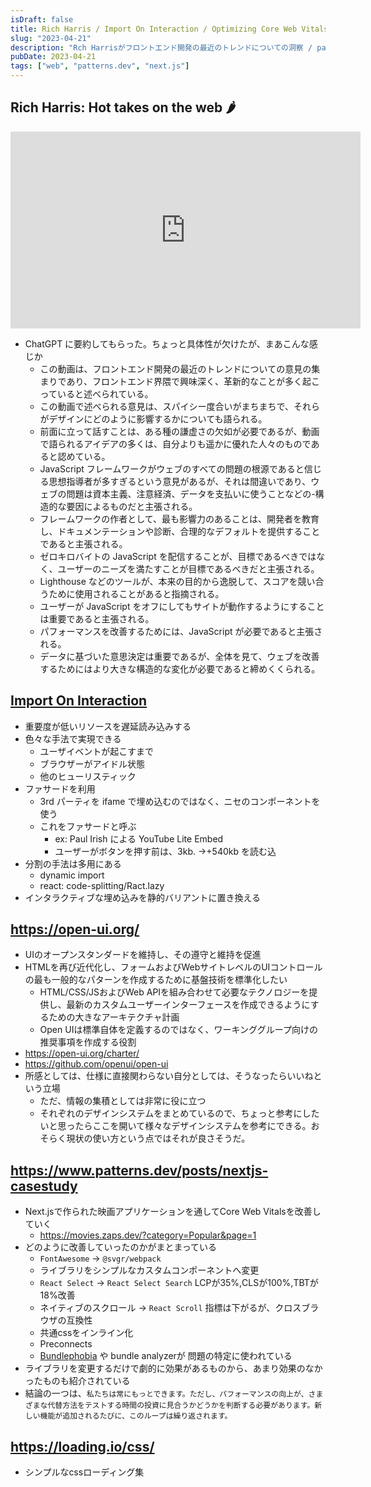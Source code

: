 ```yaml
---
isDraft: false
title: Rich Harris / Import On Interaction / Optimizing Core Web Vitals on Next.js
slug: "2023-04-21"
description: "Rch Harrisがフロントエンド開発の最近のトレンドについての洞察 / patterns.devのImport On Interaction, 重要度が低いリソースを遅延読み込みするための手法"
pubDate: 2023-04-21
tags: ["web", "patterns.dev", "next.js"]
---
```


## Rich Harris: Hot takes on the web 🌶️

<iframe width="560" height="315" src="https://www.youtube-nocookie.com/embed/uXCipjbcQfM" title="YouTube video player" frameborder="0" allow="accelerometer; autoplay; clipboard-write; encrypted-media; gyroscope; picture-in-picture; web-share" allowfullscreen></iframe>

- ChatGPT に要約してもらった。ちょっと具体性が欠けたが、まあこんな感じか
  - この動画は、フロントエンド開発の最近のトレンドについての意見の集まりであり、フロントエンド界隈で興味深く、革新的なことが多く起こっていると述べられている。
  - この動画で述べられる意見は、スパイシー度合いがまちまちで、それらがデザインにどのように影響するかについても語られる。
  - 前面に立って話すことは、ある種の謙虚さの欠如が必要であるが、動画で語られるアイデアの多くは、自分よりも遥かに優れた人々のものであると認めている。
  - JavaScript フレームワークがウェブのすべての問題の根源であると信じる思想指導者が多すぎるという意見があるが、それは間違いであり、ウェブの問題は資本主義、注意経済、データを支払いに使うことなどの-構造的な要因によるものだと主張される。
  - フレームワークの作者として、最も影響力のあることは、開発者を教育し、ドキュメンテーションや診断、合理的なデフォルトを提供することであると主張される。
  - ゼロキロバイトの JavaScript を配信することが、目標であるべきではなく、ユーザーのニーズを満たすことが目標であるべきだと主張される。
  - Lighthouse などのツールが、本来の目的から逸脱して、スコアを競い合うために使用されることがあると指摘される。
  - ユーザーが JavaScript をオフにしてもサイトが動作するようにすることは重要であると主張される。
  - パフォーマンスを改善するためには、JavaScript が必要であると主張される。
  - データに基づいた意思決定は重要であるが、全体を見て、ウェブを改善するためにはより大きな構造的な変化が必要であると締めくくられる。

## [Import On Interaction](https://www.patterns.dev/posts/import-on-interaction)

- 重要度が低いリソースを遅延読み込みする
- 色々な手法で実現できる
  - ユーザイベントが起こすまで
  - ブラウザーがアイドル状態
  - 他のヒューリスティック
- ファサードを利用
  - 3rd パーティを ifame で埋め込むのではなく、ニセのコンポーネントを使う
  - これをファサードと呼ぶ
    - ex: Paul Irish による YouTube Lite Embed
    - ユーザーがボタンを押す前は、3kb. →+540kb を読む込
- 分割の手法は多用にある
  - dynamic import
  - react: code-splitting/Ract.lazy
- インタラクティブな埋め込みを静的バリアントに置き換える

## https://open-ui.org/

- UIのオープンスタンダードを維持し、その遵守と維持を促進
- HTMLを再び近代化し、フォームおよびWebサイトレベルのUIコントロールの最も一般的なパターンを作成するために基盤技術を標準化したい
  - HTML/CSS/JSおよびWeb APIを組み合わせて必要なテクノロジーを提供し、最新のカスタムユーザーインターフェースを作成できるようにするための大きなアーキテクチャ計画
  - Open UIは標準自体を定義するのではなく、ワーキンググループ向けの推奨事項を作成する役割
- https://open-ui.org/charter/
- https://github.com/openui/open-ui
- 所感としては、仕様に直接関わらない自分としては、そうなったらいいねという立場
  - ただ、情報の集積としては非常に役に立つ
  - それぞれのデザインシステムをまとめているので、ちょっと参考にしたいと思ったらここを開いて様々なデザインシステムを参考にできる。おそらく現状の使い方という点ではそれが良さそうだ。


## https://www.patterns.dev/posts/nextjs-casestudy
- Next.jsで作られた映画アプリケーションを通してCore Web Vitalsを改善していく 
  - https://movies.zaps.dev/?category=Popular&page=1
- どのように改善していったのかがまとまっている
  - `FontAwesome` → `@svgr/webpack`
  - ライブラリをシンプルなカスタムコンポーネントへ変更
  - `React Select` → `React Select Search` LCPが35%,CLSが100%,TBTが18%改善
  - ネイティブのスクロール → `React Scroll` 指標は下がるが、クロスブラウザの互換性
  - 共通cssをインライン化
  - Preconnects
  - [Bundlephobia](https://bundlephobia.com/package/react@18.2.0) や bundle analyzerが 問題の特定に使われている 
- ライブラリを変更するだけで劇的に効果があるものから、あまり効果のなかったものも紹介されている
- 結論の一つは、`私たちは常にもっとできます。ただし、パフォーマンスの向上が、さまざまな代替方法をテストする時間の投資に見合うかどうかを判断する必要があります。新しい機能が追加されるたびに、このループは繰り返されます。` 

## https://loading.io/css/
- シンプルなcssローディング集